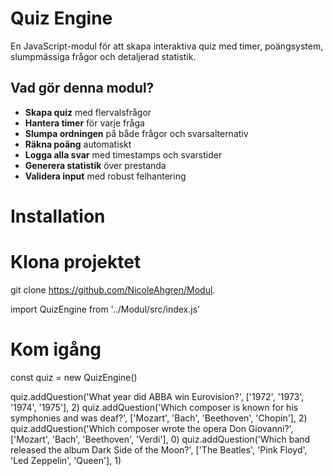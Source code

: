 # Quiz Engine

En JavaScript-modul för att skapa interaktiva quiz med timer, poängsystem, slumpmässiga frågor och detaljerad statistik.

## Vad gör denna modul?

- **Skapa quiz** med flervalsfrågor
- **Hantera timer** för varje fråga 
- **Slumpa ordningen** på både frågor och svarsalternativ
- **Räkna poäng** automatiskt
- **Logga alla svar** med timestamps och svarstider
- **Generera statistik** över prestanda
- **Validera input** med robust felhantering

# Installation

# Klona projektet
git clone https://github.com/NicoleAhgren/Modul. 

import QuizEngine from '../Modul/src/index.js'

# Kom igång

  const quiz = new QuizEngine()
  
  quiz.addQuestion('What year did ABBA win Eurovision?', ['1972', '1973', '1974', '1975'], 2)
  quiz.addQuestion('Which composer is known for his symphonies and was deaf?', ['Mozart', 'Bach', 'Beethoven', 'Chopin'], 2)
  quiz.addQuestion('Which composer wrote the opera Don Giovanni?', ['Mozart', 'Bach', 'Beethoven', 'Verdi'], 0)
  quiz.addQuestion('Which band released the album Dark Side of the Moon?', ['The Beatles', 'Pink Floyd', 'Led Zeppelin', 'Queen'], 1)